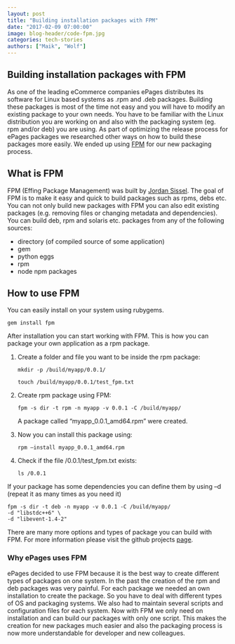 ```yaml
---
layout: post
title: "Building installation packages with FPM"
date: "2017-02-09 07:00:00"
image: blog-header/code-fpm.jpg
categories: tech-stories
authors: ["Maik", "Wolf"]
---
```


## Building installation packages with FPM

As one of the leading eCommerce companies ePages distributes its software for Linux based systems as .rpm and .deb packages.
Building these packages is most of the time not easy and you will have to modify an existing package to your own needs.
You have to be familiar with the Linux distribution you are working on and also with the packaging system (eg. rpm and/or deb) you are using.
As part of optimizing the release process for ePages packages we researched other ways on how to build these packages more easily.
We ended up using [FPM](https://github.com/jordansissel/fpm/wiki) for our new packaging process.

## What is FPM

FPM (Effing Package Management) was built by [Jordan Sissel](https://twitter.com/jordansissel?lang=de).
The goal of FPM is to make it easy and quick to build packages such as rpms, debs etc.
You can not only build new packages with FPM you can also edit existing packages (e.g. removing files or changing metadata and dependencies).
You can build deb, rpm and solaris etc. packages from any of the following sources:

* directory (of compiled source of some application)
* gem
* python eggs
* rpm
* node npm packages

## How to use FPM

You can easily install on your system using rubygems.

```
gem install fpm
```

After installation you can start working with FPM.
This is how you can package your own application as a rpm package.

1. Create a folder and file you want to be inside the rpm package:

    ```
    mkdir -p /build/myapp/0.0.1/
    ```

    ```
    touch /build/myapp/0.0.1/test_fpm.txt
    ```
2. Create rpm package using FPM:

    ```
    fpm -s dir -t rpm -n myapp -v 0.0.1 -C /build/myapp/
    ```

    A package called “myapp_0.0.1_amd64.rpm” were created.

3. Now you can install this package using:

    ```
    rpm –install myapp_0.0.1_amd64.rpm
    ```

4. Check if the file  /0.0.1/test_fpm.txt exists:

    ```
    ls /0.0.1
    ```

If your package has some dependencies you can define them by using –d (repeat it as many times as you need it)

```
fpm -s dir -t deb -n myapp -v 0.0.1 -C /build/myapp/
-d "libstdc++6" \
-d "libevent-1.4-2"
```

There are many more options and types of package you can build with FPM.
For more information please visit the github projects [page](https:/github.com/jordansissel/fpm/wiki).

### Why ePages uses FPM

ePages decided to use FPM because it is the best way to create different types of packages on one system.
In the past the creation of the rpm and deb packages was very painful.
For each package we needed an own installation to create the package.
So you have to deal with different types of OS and packaging systems.
We also had to maintain several scripts and configuration files for each system.
Now with FPM we only need on installation and can build our packages with only one script.
This makes the creation for new packages much easier and also the packaging process is now more understandable for developer and new colleagues.
